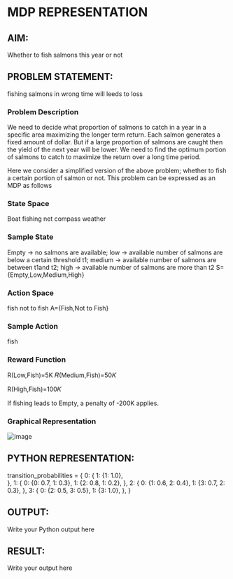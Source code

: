 # MDP REPRESENTATION

## AIM:
Whether to fish salmons this year or not 

## PROBLEM STATEMENT:
fishing salmons in wrong time will leeds to loss


### Problem Description
We need to decide what proportion of salmons to catch in a year in a specific area maximizing the longer term return. Each salmon generates a fixed amount of dollar. But if a large proportion of salmons are caught then the yield of the next year will be lower. We need to find the optimum portion of salmons to catch to maximize the return over a long time period.

Here we consider a simplified version of the above problem; whether to fish a certain portion of salmon or not. This problem can be expressed as an MDP as follows

### State Space
Boat
fishing net
compass
weather

### Sample State
Empty -> no salmons are available;
low -> available number of salmons are below a certain threshold t1;
medium -> available number of salmons are between t1and t2;
high -> available number of salmons are more than t2
S={Empty,Low,Medium,High}

### Action Space
fish 
not to fish
A={Fish,Not to Fish}

### Sample Action
fish

### Reward Function
R(Low,Fish)=5K
𝑅(Medium,Fish)=50𝐾

R(High,Fish)=100𝐾

If fishing leads to Empty, a penalty of -200K applies.
​
 


### Graphical Representation


![image](https://github.com/user-attachments/assets/9ad9b8a8-8141-4758-a9d2-4e4055dc210e)




## PYTHON REPRESENTATION:
transition_probabilities = {
    0: {
        1: {1: 1.0},  
    },
    1: {
        0: {0: 0.7, 1: 0.3},
        1: {2: 0.8, 1: 0.2},
    },
    2: {
        0: {1: 0.6, 2: 0.4},
        1: {3: 0.7, 2: 0.3},
    },
    3: {
        0: {2: 0.5, 3: 0.5},
        1: {3: 1.0},
    },
}

## OUTPUT:
Write your Python output here

## RESULT:
Write your output here

